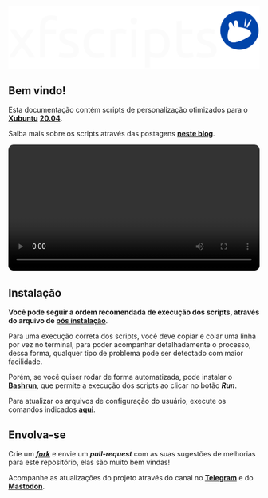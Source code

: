 <img src="images/xfscripts-mdbook.png"/>

## Bem vindo!

Esta documentação contém scripts de personalização otimizados para o <a href="https://xubuntu.org" target="_blank"><strong>Xubuntu</strong></a> <a href="https://xubuntu.org/release/20-04/" target="_blank"><strong>20.04</strong></a>.

Saiba mais sobre os scripts através das postagens <a href="https://rauldipeas.github.io/blog" target="_blank"><strong>neste blog</strong></a>.

<video width="100%" controls autoplay loop style="border-radius: 10px;">
  <source src="videos/xfscripts.mp4" type="video/mp4">
</video>

## Instalação

<strong>Você pode seguir a ordem recomendada de execução dos scripts, através do arquivo de <a href="postinst.md">pós instalação</a></strong>.

Para uma execução correta dos scripts, você deve copiar e colar uma linha por vez no terminal, para poder acompanhar detalhadamente o processo, dessa forma, qualquer tipo de problema pode ser detectado com maior facilidade.

Porém, se você quiser rodar de forma automatizada, pode instalar o <a href="bashrun.md"><strong>Bashrun</strong></a>, que permite a execução dos scripts ao clicar no botão <em><strong>Run</strong></em>.

Para atualizar os arquivos de configuração do usuário, execute os comandos indicados <a href="scripts/update-settings.md"><strong>aqui</strong></a>.

## Envolva-se

Crie um <a href="https://github.com/rauldipeas/xfscripts" target="_blank"><em><strong>fork</strong></em></a> e envie um <em><strong>pull-request</strong></em> com as suas sugestões de melhorias para este repositório, elas são muito bem vindas!

Acompanhe as atualizações do projeto através do canal no <a href="https://t.me/s/xfscripts" target="_blank"><strong>Telegram</strong></a> e do <a href="https://mastodon.social/@raul_dipeas" target="_blank" rel="me"><strong>Mastodon</strong></a>.

<!--Acesse o servidor <a href="https://discord.gg/bEVNHfg" target="_blank"><strong>Linux Brasil</strong></a> no <a href="https://discord.gg/bEVNHfg" target="_blank"><strong>Discord</strong></a> e tire todas as suas dúvidas sobre Linux com os demais usuários.-->

<!--<a href="https://discord.gg/bEVNHfg" target="_blank"><img src="images/discord-banner.png" style="border-radius: 10px;"></a>-->

<!--<script src="https://cdn.jsdelivr.net/npm/@widgetbot/crate@3" async defer>
    new Crate({
      server: '709523237322620928', // Linux Brasil
      channel: '709523237805228127', // #🌐-geral
      color: '#000000'
    })
</script>-->

<!-- Load Facebook SDK for JavaScript -->
<!--<div id="fb-root"></div>-->

<!-- Your customer chat code -->
<!--<div class="fb-customerchat"
  attribution=setup_tool
  page_id="100113718305981"
  greeting_dialog_display="hide"
  logged_in_greeting="Em que posso te ajudar?"
  logged_out_greeting="Em que posso te ajudar?">
</div>-->

<!--<script>
window.fbAsyncInit = function() {
  FB.init({
    xfbml            : true,
    version          : 'v6.0'
  });
};
(function(d, s, id) {
  var js, fjs = d.getElementsByTagName(s)[0];
  if (d.getElementById(id)) return;
  js = d.createElement(s); js.id = id;
  js.src = 'https://connect.facebook.net/pt_BR/sdk/xfbml.customerchat.js';
  fjs.parentNode.insertBefore(js, fjs);
}(document, 'script', 'facebook-jssdk'));
</script>-->